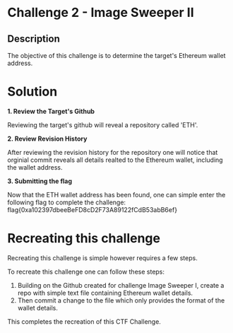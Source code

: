 ﻿﻿

# Challenge 2 - Image Sweeper II

## Description

The objective of this challenge is to determine the target's Ethereum wallet address. 

# Solution
**1. Review the Target's Github**

Reviewing the target's github will reveal a repository called 'ETH'.
 
**2. Review Revision History**

After reviewing the revision history for the repository one will notice that orginial commit reveals all details realted 
to the Ethereum wallet, including the wallet address.

**3. Submitting the flag**

Now that the ETH wallet address has been found, one can simple enter the following flag to complete the challenge:
flag{0xa102397dbeeBeFD8cD2F73A89122fCdB53abB6ef}

# Recreating this challenge 
Recreating this challenge is simple however requires a few steps.

To recreate this challenge one can follow these steps:

1. Building on the Github created for challenge Image Sweeper I, create a repo with simple text file containing Ethereum wallet details.
2. Then commit a change to the file which only provides the format of the wallet details.

This completes the recreation of this CTF Challenge. 

